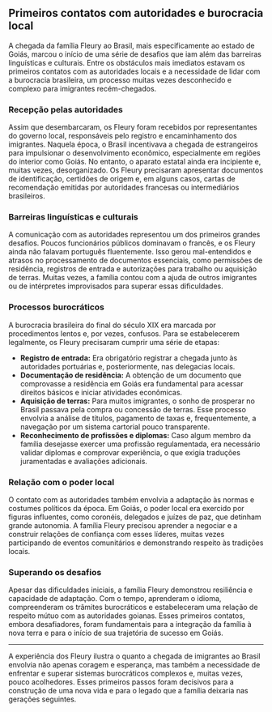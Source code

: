 ## Primeiros contatos com autoridades e burocracia local

A chegada da família Fleury ao Brasil, mais especificamente ao estado de Goiás, marcou o início de uma série de desafios que iam além das barreiras linguísticas e culturais. Entre os obstáculos mais imediatos estavam os primeiros contatos com as autoridades locais e a necessidade de lidar com a burocracia brasileira, um processo muitas vezes desconhecido e complexo para imigrantes recém-chegados.

### Recepção pelas autoridades

Assim que desembarcaram, os Fleury foram recebidos por representantes do governo local, responsáveis pelo registro e encaminhamento dos imigrantes. Naquela época, o Brasil incentivava a chegada de estrangeiros para impulsionar o desenvolvimento econômico, especialmente em regiões do interior como Goiás. No entanto, o aparato estatal ainda era incipiente e, muitas vezes, desorganizado. Os Fleury precisaram apresentar documentos de identificação, certidões de origem e, em alguns casos, cartas de recomendação emitidas por autoridades francesas ou intermediários brasileiros.

### Barreiras linguísticas e culturais

A comunicação com as autoridades representou um dos primeiros grandes desafios. Poucos funcionários públicos dominavam o francês, e os Fleury ainda não falavam português fluentemente. Isso gerou mal-entendidos e atrasos no processamento de documentos essenciais, como permissões de residência, registros de entrada e autorizações para trabalho ou aquisição de terras. Muitas vezes, a família contou com a ajuda de outros imigrantes ou de intérpretes improvisados para superar essas dificuldades.

### Processos burocráticos

A burocracia brasileira do final do século XIX era marcada por procedimentos lentos e, por vezes, confusos. Para se estabelecerem legalmente, os Fleury precisaram cumprir uma série de etapas:

- **Registro de entrada:** Era obrigatório registrar a chegada junto às autoridades portuárias e, posteriormente, nas delegacias locais.
- **Documentação de residência:** A obtenção de um documento que comprovasse a residência em Goiás era fundamental para acessar direitos básicos e iniciar atividades econômicas.
- **Aquisição de terras:** Para muitos imigrantes, o sonho de prosperar no Brasil passava pela compra ou concessão de terras. Esse processo envolvia a análise de títulos, pagamento de taxas e, frequentemente, a navegação por um sistema cartorial pouco transparente.
- **Reconhecimento de profissões e diplomas:** Caso algum membro da família desejasse exercer uma profissão regulamentada, era necessário validar diplomas e comprovar experiência, o que exigia traduções juramentadas e avaliações adicionais.

### Relação com o poder local

O contato com as autoridades também envolvia a adaptação às normas e costumes políticos da época. Em Goiás, o poder local era exercido por figuras influentes, como coronéis, delegados e juízes de paz, que detinham grande autonomia. A família Fleury precisou aprender a negociar e a construir relações de confiança com esses líderes, muitas vezes participando de eventos comunitários e demonstrando respeito às tradições locais.

### Superando os desafios

Apesar das dificuldades iniciais, a família Fleury demonstrou resiliência e capacidade de adaptação. Com o tempo, aprenderam o idioma, compreenderam os trâmites burocráticos e estabeleceram uma relação de respeito mútuo com as autoridades goianas. Esses primeiros contatos, embora desafiadores, foram fundamentais para a integração da família à nova terra e para o início de sua trajetória de sucesso em Goiás.

---

A experiência dos Fleury ilustra o quanto a chegada de imigrantes ao Brasil envolvia não apenas coragem e esperança, mas também a necessidade de enfrentar e superar sistemas burocráticos complexos e, muitas vezes, pouco acolhedores. Esses primeiros passos foram decisivos para a construção de uma nova vida e para o legado que a família deixaria nas gerações seguintes.